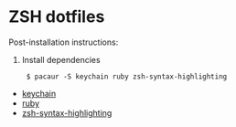 # ZSH dotfiles

Post-installation instructions:

1. Install dependencies

		$ pacaur -S keychain ruby zsh-syntax-highlighting

  - [keychain](https://github.com/funtoo/keychain)
  - [ruby](https://www.ruby-lang.org/)
  - [zsh-syntax-highlighting](https://github.com/zsh-users/zsh-syntax-highlighting)
